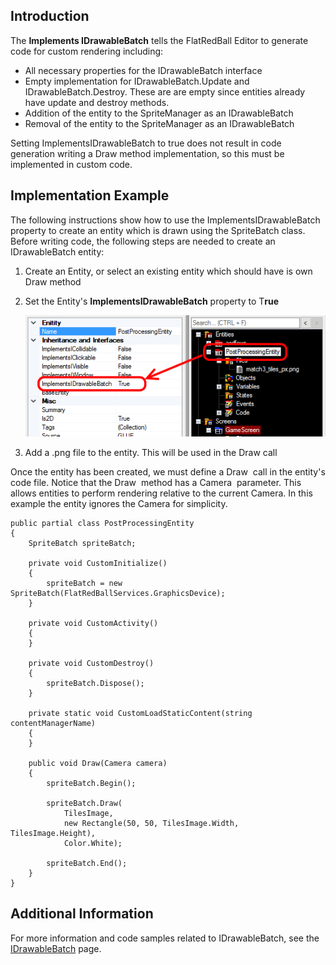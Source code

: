 ## Introduction

The **Implements IDrawableBatch** tells the FlatRedBall Editor to generate code for custom rendering including:

-   All necessary properties for the IDrawableBatch interface
-   Empty implementation for IDrawableBatch.Update and IDrawableBatch.Destroy. These are are empty since entities already have update and destroy methods.
-   Addition of the entity to the SpriteManager as an IDrawableBatch
-   Removal of the entity to the SpriteManager as an IDrawableBatch

Setting ImplementsIDrawableBatch to true does not result in code generation writing a Draw method implementation, so this must be implemented in custom code.

## Implementation Example

The following instructions show how to use the ImplementsIDrawableBatch property to create an entity which is drawn using the SpriteBatch class. Before writing code, the following steps are needed to create an IDrawableBatch entity:

1.  Create an Entity, or select an existing entity which should have is own Draw method

2.  Set the Entity's **ImplementsIDrawableBatch** property to T**rue**

    ![](/media/2016-06-img_576b65577329a.png)

3.  Add a .png file to the entity. This will be used in the Draw call

Once the entity has been created, we must define a Draw  call in the entity's code file. Notice that the Draw  method has a Camera  parameter. This allows entities to perform rendering relative to the current Camera. In this example the entity ignores the Camera for simplicity.

``` lang:c#
public partial class PostProcessingEntity
{
    SpriteBatch spriteBatch;

    private void CustomInitialize()
    {
        spriteBatch = new SpriteBatch(FlatRedBallServices.GraphicsDevice);
    }

    private void CustomActivity()
    {
    }

    private void CustomDestroy()
    {
        spriteBatch.Dispose();
    }

    private static void CustomLoadStaticContent(string contentManagerName)
    {
    }

    public void Draw(Camera camera)
    {
        spriteBatch.Begin();

        spriteBatch.Draw(
            TilesImage, 
            new Rectangle(50, 50, TilesImage.Width, TilesImage.Height), 
            Color.White);

        spriteBatch.End();
    }
}
```

## Additional Information

For more information and code samples related to IDrawableBatch, see the [IDrawableBatch](/documentation/api/flatredball/flatredball-graphics/flatredball-graphics-drawablebatch.md) page.
